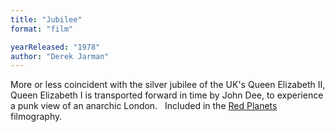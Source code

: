 ```yaml
---
title: "Jubilee"
format: "film"

yearReleased: "1978"
author: "Derek Jarman"
---
```

More or less coincident with the silver jubilee of the  UK's Queen Elizabeth II, Queen Elizabeth I is transported forward in time by  John Dee, to experience a punk view of an anarchic London.
 
Included in the <a href="biblio.htm#Red Planets">Red  Planets</a> filmography.
 